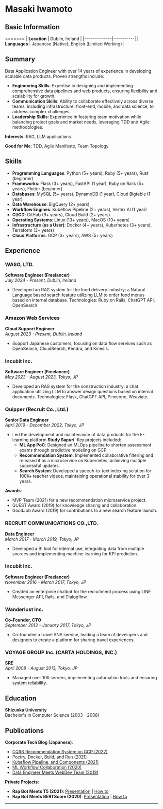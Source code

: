 # Masaki Iwamoto

## Basic Information

=======
| **Location** | Dublin, Ireland |
|--------------|-----------|
| **Languages** | Japanese (Native), English (Limited Working) |

## Summary

Data Application Engineer with over 14 years of experience in developing scalable data products. Proven strengths include:

- **Engineering Skills**: Expertise in designing and implementing comprehensive data pipelines and web products, ensuring flexibility and scalability for growth.
- **Communication Skills**: Ability to collaborate effectively across diverse teams, including infrastructure, front-end, mobile, and data science, to address complex challenges.
- **Leadership Skills**: Experience in fostering team motivation while balancing project goals and market needs, leveraging TDD and Agile methodologies.

**Interests**: RAG, LLM applications

**Good for Me**: TDD, Agile Manifesto, Team Topology

## Skills

- **Programming Languages**: Python (5+ years), Ruby (5+ years), Rust (beginner)
- **Frameworks**: Flask (3+ years), FastAPI (1 year), Ruby on Rails (5+ years), Flutter (beginner)
- **Databases**: MySQL (5+ years), DynamoDB (1 year), Cloud Bigtable (1 year)
- **Data Warehouse**: BigQuery (2+ years)
- **Workflow Engines**: Kubeflow Pipeline (2+ years), Vertex AI (1 year)
- **CI/CD**: GitHub (9+ years), Cloud Build (2+ years)
- **Operating Systems**: Linux (13+ years), MacOS (10+ years)
- **Infrastructure (as a User)**: Docker (4+ years), Kubernetes (3+ years), Terraform (3+ years)
- **Cloud Platforms**: GCP (3+ years), AWS (5+ years)

## Experience

### WASO, LTD.
**Software Engineer (Freelancer)**  
*July 2024 - Present, Dublin, Ireland*  
- Developed an RAG system for the food delivery industry: a Natural Language based search feature utilizing LLM to order food menus based on internal database. Technologies: Ruby on Rails, ChatGPT API, OpenSearch

### Amazon Web Services
**Cloud Support Engineer**  
*August 2023 - Present, Dublin, Ireland*  
- Support Japanese customers, focusing on data flow services such as OpenSearch, CloudSearch, Kendra, and Kinesis.

### Incubit Inc.
**Software Engineer (Freelancer)**  
*May 2023 - August 2023, Tokyo, JP*  
- Developed an RAG system for the construction industry: a chat application utilizing LLM to answer design questions based on internal documents. Technologies: Flask, ChatGPT API, Pinecone, Weaviate.

### Quipper (Recruit Co., Ltd.)
**Senior Data Engineer**  
*April 2019 - December 2022, Tokyo, JP*  
- Led the development and maintenance of data products for the E-learning platform **Study Sapuri**. Key projects included:
  - **ML App PoC**: Designed an MLOps pipeline to shorten assessment exams through predictive modeling on GCP.
  - **Recommendation System**: Implemented collaborative filtering and released it as a microservice on Kubernetes, achieving multiple successful updates.
  - **Search System**: Developed a speech-to-text indexing solution for 100K+ teacher videos, maintaining operational stability for over 3 years.

**Awards**:
- MVP Team (2021) for a new recommendation microservice project.
- QUEST Award (2019) for knowledge sharing and collaboration.
- GoodJob Award (2019) for contributions to a new search feature launch.

### RECRUIT COMMUNICATIONS CO.,LTD.
**Data Engineer**  
*March 2017 - March 2019, Tokyo, JP*  
- Developed a BI tool for internal use, integrating data from multiple sources and implementing machine learning for KPI prediction.

### Incubit Inc.
**Software Engineer (Freelancer)**  
*November 2016 - March 2017, Tokyo, JP*  
- Created an enterprise chatbot for the recruitment process using LINE Messenger API, Rails, and Dialogflow.

### Wanderlust Inc.
**Co-Founder, CTO**  
*September 2013 - January 2017, Tokyo, JP*  
- Co-founded a travel SNS service, leading a team of developers and designers to create a platform for sharing travel experiences.

### VOYAGE GROUP Inc. (CARTA HOLDINGS, INC.)
**SRE**  
*April 2008 - August 2013, Tokyo, JP*  
- Managed over 100 servers, implementing automation tools and ensuring system reliability.

## Education

**Shizuoka University**  
Bachelor's in Computer Science (2003 - 2008)

## Publications

**Corporate Tech Blog (Japanese)**:
- [CQRS Recommendation System on GCP (2022)](https://blog.studysapuri.jp/entry/recommendation_with_CQRS_on_GCP)
- [Poetry, Docker, Build, and Run (2021)](https://blog.studysapuri.jp/entry/Poetry-Docker-Build-and-Run)
- [Kubeflow Pipeline, and Components (2021)](https://blog.studysapuri.jp/entry/kubeflow-pipelines-and-componentize-skills)
- [ML Workflow Collaboration (2020)](https://blog.studysapuri.jp/entry/2020/12/19/080000)
- [Data Engineer Meets WebDev Team (2019)](https://blog.studysapuri.jp/entry/2019/07/02/114507)

**Private Projects**:
- **Rap Bot Meets T5 (2021)**: [Presentation](https://docs.google.com/presentation/d/1WP707cX1GBkPlJxDAFuYukqsUSzMLuXBEUs1tR_90lI/edit) | [How to](https://masaki925.hatenablog.com/entry/2022/01/06/T5_%28%E3%81%A6%E3%82%86%E3%81%86%E3%81%8B%E8%B6%85%E6%89%8B%E8%BB%BD%E3%81%AB%E5%BC%B7%E3%81%84%E3%83%A9%E3%83%83%E3%83%91%E3%83%BC%E4%BD%9C%E3%82%8C%E3%82%8B%E3%82%93%E3%81%A7%E3%81%99%E3%81%91)
- **Rap Bot Meets BERTScore (2020)**: [Presentation](https://docs.google.com/presentation/d/1-4kX5WdXMUcWCTIgQuUYPWzTK6EZ7MTnyUBuO0UySVw/edit) | [How to](https://masaki925.hatenablog.com/entry/mc-dokaben)

---

